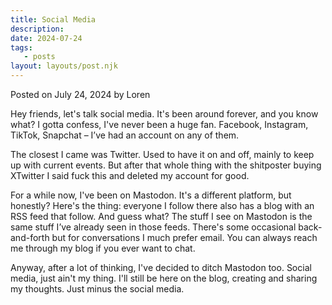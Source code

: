 ```yaml
---
title: Social Media
description:
date: 2024-07-24
tags:
   - posts
layout: layouts/post.njk
---
```


Posted on July 24, 2024 by Loren

Hey friends, let's talk social media. It's been around forever, and you know what? I gotta confess, I've never been a huge fan. Facebook, Instagram, TikTok, Snapchat – I’ve had an account on any of them.

The closest I came was Twitter. Used to have it on and off, mainly to keep up with current events. But after that whole thing with the shitposter buying XTwitter I said fuck this and deleted my account for good.

For a while now, I've been on Mastodon. It's a different platform, but honestly? Here's the thing: everyone I follow there also has a blog with an RSS feed that follow. And guess what? The stuff I see on Mastodon is the same stuff I’ve already seen in those feeds. There's some occasional back-and-forth but for conversations I much prefer email. You can always reach me through my blog if you ever want to chat.

Anyway, after a lot of thinking, I've decided to ditch Mastodon too. Social media, just ain't my thing. I'll still be here on the blog, creating and sharing my thoughts. Just minus the social media.
